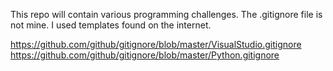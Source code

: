 This repo will contain various programming challenges.
The .gitignore file is not mine. I used templates found on the internet.

https://github.com/github/gitignore/blob/master/VisualStudio.gitignore
https://github.com/github/gitignore/blob/master/Python.gitignore